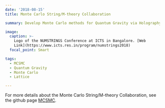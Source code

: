 ```yaml
---
date: '2018-08-15'
title: Monte Carlo String/M-theory Collaboration

summary: Develop Monte Carlo methods for Quantum Gravity via Holography

image:
  caption: >-
    Logo of the NUMSTRINGS Conference at ICTS in Bangalore. [Web
    Link](https://www.icts.res.in/program/numstrings2018)
  focal_point: Smart

tags:
  - MCSMC
  - Quantum Gravity
  - Monte Carlo
  - Lattice

---
```


For more details about the Monte Carlo String/M-theory Collaboration, see the github page [MCSMC](https://mcsmc.github.io).
